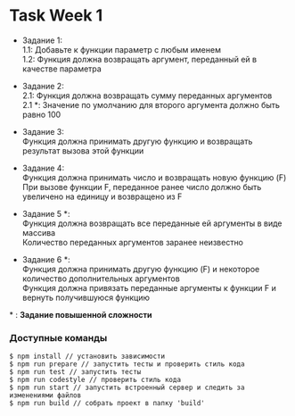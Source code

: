 # Task Week 1

* Задание 1:<br>
 1.1: Добавьте к функции параметр с любым именем<br>
 1.2: Функция должна возвращать аргумент, переданный ей в качестве параметра

 * Задание 2:<br>
 2.1: Функция должна возвращать сумму переданных аргументов<br>
 2.1 *: Значение по умолчанию для второго аргумента должно быть равно 100

 * Задание 3:<br>
 Функция должна принимать другую функцию и возвращать результат вызова этой функции

 * Задание 4:<br>
 Функция должна принимать число и возвращать новую функцию (F)<br>
 При вызове функции F, переданное ранее число должно быть увеличено на единицу и возвращено из F

 * Задание 5 *:<br>
 Функция должна возвращать все переданные ей аргументы в виде массива<br>
 Количество переданных аргументов заранее неизвестно

* Задание 6 *:<br>
 Функция должна принимать другую функцию (F) и некоторое количество дополнительных аргументов<br>
 Функция должна привязать переданные аргументы к функции F и вернуть получившуюся функцию
 
 \* 
 : **Задание повышенной сложности**



### Доступные команды

```
$ npm install // установить зависимости
$ npm run prepare // запустить тесты и проверить стиль кода
$ npm run test // запустить тесты
$ npm run codestyle // проверить стиль кода
$ npm run start // запустить встроенный сервер и следить за изменениями файлов
$ npm run build // собрать проект в папку 'build'
```

